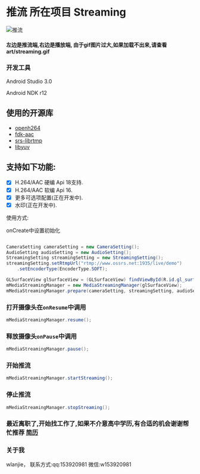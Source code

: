 # 推流 所在项目 Streaming

![推流](art/streaming.gif)

#### 左边是推流端,右边是播放端, 由于gif图片过大,如果加载不出来,请查看art/streaming.gif

### 开发工具
Android Studio 3.0

Android NDK r12

使用的开源库
------

- [openh264](https://github.com/cisco/openh264)
- [fdk-aac](https://github.com/mstorsjo/fdk-aac)
- [srs-librtmp](https://github.com/ossrs/srs)
- [libyuv](https://chromium.googlesource.com/libyuv/libyuv/)

支持如下功能:
-------

- [x] H.264/AAC 硬编 Api 18支持.
- [x] H.264/AAC 软编 Api 16.
- [x] 更多可选项配置(正在开发中).
- [x] 水印(正在开发中).

使用方式:

onCreate中设置初始化

```java

CameraSetting cameraSetting = new CameraSetting();
AudioSetting audioSetting = new AudioSetting();
StreamingSetting streamingSetting = new StreamingSetting();
streamingSetting.setRtmpUrl("rtmp://www.ossrs.net:1935/live/demo")
    .setEncoderType(EncoderType.SOFT);

GLSurfaceView glSurfaceView = (GLSurfaceView) findViewById(R.id.gl_surface_view);
mMediaStreamingManager = new MediaStreamingManager(glSurfaceView);
mMediaStreamingManager.prepare(cameraSetting, streamingSetting, audioSetting);
```

### 打开摄像头在```onResume```中调用
```java
mMediaStreamingManager.resume();
```

### 释放摄像头```onPause```中调用
```java
mMediaStreamingManager.pause();
```

### 开始推流
```java
mMediaStreamingManager.startStreaming();
```

### 停止推流
```java
mMediaStreamingManager.stopStreaming();
```


### 最近离职了,开始找工作了,如果不介意高中学历,有合适的机会谢谢帮忙推荐 [简历](https://github.com/wlanjie/Resume)

### 关于我

wlanjie，
联系方式:qq:153920981 微信:w153920981
